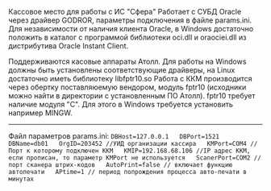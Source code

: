 Кассовое место для работы с ИС "Сфера"
    Работает с СУБД Oracle через драйвер GODROR, параметры подключения в файле params.ini. Для независимости от наличия клиента Oracle, в Windows достаточно положить в каталог с программой библиотеки oci.dll и oraociei.dll из дистрибутива Oracle Instant Client.

Поддерживаются касовые аппараты Атолл. Для работы на Windows должны быть установлены соответствующие драйверы, на Linux достаточно иметь библиотеку libfptr10.so
Работа с ККМ производится через обертку поставляюемую вендором, модуль fptr10 (исходники можно найти в директории с установленным ПО Атолл). fptr10 требует наличие модуля "C". Для этого в Windows требуется установить например MINGW.

____
Файл параметров params.ini:
`DBHost=127.0.0.1  
DBPort=1521  
DBName=db01  
OrgID=203452 //УИД организации кассира  
KMPort=COM4 //Порт к которому подключен ККМ  
KMIP=192.168.68.106 //IP адрес ККМ, если прописан, то параметр KMPort не используется  
ScanerPort=COM2 // порт сканера штрих-кодов  
AutoPrint=false // включает функцию автопечати  
APtime=1 // период попрождения процесса авто-печати в минутах`  
